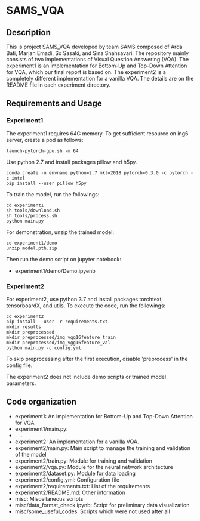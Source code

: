 # SAMS_VQA

## Description 

This is project SAMS_VQA developed by team SAMS composed of Arda Bati, Marjan Emadi, So Sasaki, and Sina Shahsavari. The repository mainly consists of two implementations of Visual Question Answering (VQA). The experiment1 is an implementation for Bottom-Up and Top-Down Attention for VQA, which our final report is based on. The experiment2 is a completely different implementation for a vanilla VQA. The details are on the README file in each experiment directory.  

## Requirements and Usage

### Experiment1

The experiment1 requires 64G memory. To get sufficient resource on ing6 server, create a pod as follows:
```
launch-pytorch-gpu.sh -m 64
```

Use python 2.7 and install packages pillow and h5py.
```
conda create -n envname python=2.7 mkl=2018 pytorch=0.3.0 -c pytorch -c intel
pip install --user pillow h5py
```

To train the model, run the followings:
```
cd experiment1
sh tools/download.sh
sh tools/process.sh
python main.py
```

For demonstration, unzip the trained model:
```
cd experiment1/demo
unzip model.pth.zip
```

Then run the demo script on jupyter notebook:

- experiment1/demo/Demo.ipyenb

### Experiment2

For experiment2, use python 3.7 and install packages torchtext, tensorboardX, and utils. To execute the code, run the followings:

```
cd experiment2
pip install --user -r requirements.txt
mkdir results
mkdir preprocessed
mkdir preprocessed/img_vgg16feature_train
mkdir preprocessed/img_vgg16feature_val
python main.py -c config.yml
```

To skip preprocessing after the first execution, disable 'preprocess' in the config file.

The experiment2 does not include demo scripts or trained model parameters.


## Code organization 

 - experiment1: An implementation for Bottom-Up and Top-Down Attention for VQA
 - experiment1/main.py: 
 - . . . 
 - experiment2: An implementation for a vanilla VQA.
 - experiment2/main.py: Main script to manage the training and validation of the model
 - experiment2/train.py: Module for training and validation
 - experiment2/vqa.py:  Module for the neural network architecture
 - experiment2/dataset.py: Module for data loading
 - experiment2/config.yml: Configuration file
 - experiment2/requirements.txt: List of the requirements
 - experiment2/README.md: Other information
 - misc: Miscellaneous scripts
 - misc/data_format_check.ipynb: Script for preliminary data visualization 
 - misc/some_useful_codes: Scripts which were not used after all

